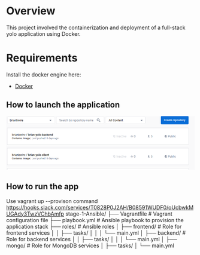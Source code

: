 # Overview
This project involved the containerization and deployment of a full-stack yolo application using Docker.


# Requirements
Install the docker engine here:
- [Docker](https://docs.docker.com/engine/install/) 

## How to launch the application 


![Alt text](image.png)

## How to run the app
Use vagrant up --provison command
https://hooks.slack.com/services/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
stage-1-Ansible/
├── Vagrantfile                # Vagrant configuration file
├── playbook.yml               # Ansible playbook to provision the application stack
├── roles/                     # Ansible roles
│   ├── frontend/              # Role for frontend services
│   │   ├── tasks/
│   │   │   └── main.yml
│   ├── backend/               # Role for backend services
│   │   ├── tasks/
│   │   │   └── main.yml
│   ├── mongo/                 # Role for MongoDB services
│       ├── tasks/
│           └── main.yml
